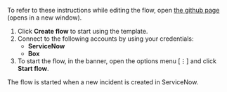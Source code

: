 To refer to these instructions while editing the flow, open [the github page](Creates%20a%20file%20in%20Box%20when%20a%20new%20incident%20is%20created%20in%20ServiceNow_instructions.md) (opens in a new window).

1.	Click **Create flow** to start using the template.
2.	Connect to the following accounts by using your credentials:
    - **ServiceNow** 
	- **Box**
3.	To start the flow, in the banner, open the options menu [⋮] and click **Start flow**.

The flow is started when a new incident is created in ServiceNow.